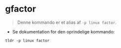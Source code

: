 # gfactor

> Denne kommando er et alias af `-p linux factor`.

- Se dokumentation for den oprindelige kommando:

`tldr -p linux factor`
